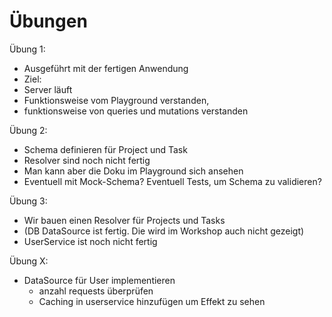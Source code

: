 # Übungen

Übung 1:

- Ausgeführt mit der fertigen Anwendung
- Ziel:
- Server läuft
- Funktionsweise vom Playground verstanden,
- funktionsweise von queries und mutations verstanden

Übung 2:

- Schema definieren für Project und Task
- Resolver sind noch nicht fertig
- Man kann aber die Doku im Playground sich ansehen
- Eventuell mit Mock-Schema? Eventuell Tests, um Schema zu validieren?

Übung 3:

- Wir bauen einen Resolver für Projects und Tasks
- (DB DataSource ist fertig. Die wird im Workshop auch nicht gezeigt)
- UserService ist noch nicht fertig

Übung X:

- DataSource für User implementieren
  - anzahl requests überprüfen
  - Caching in userservice hinzufügen um Effekt zu sehen

